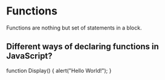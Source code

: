# Functions

Functions are nothing but set of statements in a block.




## Different ways of declaring functions in JavaScript?

function Display()
      {
         alert("Hello World!");
      }
<!--stackedit_data:
eyJoaXN0b3J5IjpbNzIxNTExODMwLDEzODU1MTk4NzksLTc0Mj
IwMTU0XX0=
-->